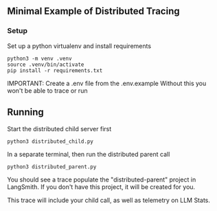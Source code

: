 ## Minimal Example of Distributed Tracing

### Setup
Set up a python virtualenv and install requirements
```
python3 -m venv .venv
source .venv/bin/activate
pip install -r requirements.txt
```

IMPORTANT:
Create a .env file from the .env.example
Without this you won't be able to trace or run

## Running 
Start the distributed child server first
```
python3 distributed_child.py
```

In a separate terminal, then run the distributed parent call
```
python3 distributed_parent.py
```

You should see a trace populate the "distributed-parent" project in LangSmith. If you don't have this project, it will be created for you.

This trace will include your child call, as well as telemetry on LLM Stats.
